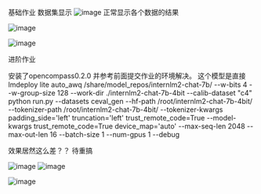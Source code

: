 基础作业
数据集显示
![image](https://github.com/ZPfree/homework/assets/16116418/ac706ca2-5b7a-4e46-8a9a-01ec54e3654f)
正常显示各个数据的结果

![image](https://github.com/ZPfree/homework/assets/16116418/e3644316-ed89-4419-8c5a-be12a39c1b28)


![image](https://github.com/ZPfree/homework/assets/16116418/42dc882b-8d56-47d1-9e1c-4771bc45af51)


进阶作业





安装了opencompass0.2.0 并参考前面提交作业的环境解决。
这个模型是直接lmdeploy lite auto_awq  /share/model_repos/internlm2-chat-7b/ --w-bits 4 --w-group-size 128 --work-dir ./internlm2-chat-7b-4bit --calib-dataset "c4"
python run.py --datasets ceval_gen --hf-path  /root/internlm2-chat-7b-4bit/ --tokenizer-path /root/internlm2-chat-7b-4bit/ --tokenizer-kwargs padding_side='left' truncation='left' trust_remote_code=True --model-kwargs trust_remote_code=True device_map='auto' --max-seq-len 2048 --max-out-len 16 --batch-size 1 --num-gpus 1 --debug

效果居然这么差？？ 待重搞

![image](https://github.com/ZPfree/homework/assets/16116418/b508873b-28b8-4cdd-9930-1868b159aba5)
![image](https://github.com/ZPfree/homework/assets/16116418/3865a2af-5111-483e-ae5a-e2358858df51)

![image](https://github.com/ZPfree/homework/assets/16116418/d57389b2-3640-40e3-bd97-695c52c5e85a)


